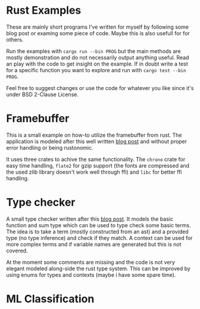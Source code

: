 
# Rust Examples

These are mainly short programs I've written for myself by following
some blog post or examing some piece of code. Maybe this is also
usefull for for others.  

Run the examples with `cargo run --bin PROG` but the main methods
are mostly demonstration and do not necessarily output anything useful.
Read an play with the code to get insight on the example. If in doubt
write a test for a specific function you want to explore and run with 
`cargo test --bin PROG`. 

Feel free to suggest changes or use the code for whatever you like 
since it's under BSD 2-Clause License.

# Framebuffer

This is a small example on how-to utilize the framebuffer from
rust. The application is modeled after this well written [blog post](frame)
and without proper error handling or being rustonomic.

It uses three crates to achive the same functionality.
The `chrono` crate for easy time handling, `flate2` for gzip support
(the fonts are compressed and the used zlib library doesn't work well through ffi)
and `libc` for better ffi handling.

[frame]: https://cmcenroe.me/2018/01/30/fbclock.html

# Type checker

A small type checker written after this [blog post](type). It models
the basic function and sum type which can be used to type check some basic
terms. The idea is to take a term (mostly constructed from an ast) and 
a provided type (no type inference) and check if they match.
A context can be used for more complex terms and if variable names are generated
but this is not covered. 

At the moment some comments are missing and the code is not very elegant
modeled along-side the rust type system. This can be improved by using enums for
types and contexts (maybe i have some spare time).

[type]: http://languagengine.co/blog/so-you-want-to-write-a-type-checker/

# ML Classification

[ml]: https://www.antoniomallia.it/lets-implement-a-gaussian-naive-bayes-classifier-in-python.html
